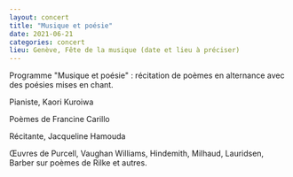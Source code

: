 ```yaml
---
layout: concert
title: "Musique et poésie"
date: 2021-06-21
categories: concert
lieu: Genève, Fête de la musique (date et lieu à préciser)
---
```


Programme "Musique et poésie" : récitation de poèmes en alternance avec des poésies mises en chant.

Pianiste, Kaori Kuroiwa

Poèmes de Francine Carillo

Récitante, Jacqueline Hamouda

Œuvres de Purcell, Vaughan Williams, Hindemith, Milhaud, Lauridsen, Barber sur poèmes de Rilke et autres.



